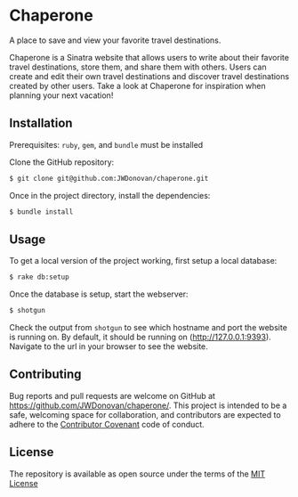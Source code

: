 # Chaperone

A place to save and view your favorite travel destinations.

Chaperone is a Sinatra website that allows users to write about their favorite travel destinations, store them, and share them with others.
Users can create and edit their own travel destinations and discover travel destinations created by other users.
Take a look at Chaperone for inspiration when planning your next vacation!

## Installation

Prerequisites: `ruby`, `gem`, and `bundle` must be installed

Clone the GitHub repository:

```bash
$ git clone git@github.com:JWDonovan/chaperone.git
```

Once in the project directory, install the dependencies:

```bash
$ bundle install
```

## Usage

To get a local version of the project working, first setup a local database:

```bash
$ rake db:setup
```

Once the database is setup, start the webserver:

```bash
$ shotgun
```

Check the output from `shotgun` to see which hostname and port the website is running on.
By default, it should be running on (http://127.0.0.1:9393).
Navigate to the url in your browser to see the website.

## Contributing

Bug reports and pull requests are welcome on GitHub at https://github.com/JWDonovan/chaperone/. This project is intended to be a safe, welcoming space for collaboration, and contributors are expected to adhere to the [Contributor Covenant](contributor-covenant.org) code of conduct.

## License

The repository is available as open source under the terms of the [MIT License](http://opensource.org/licenses/MIT)